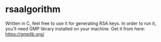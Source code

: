 # rsaalgorithm
Written in C, feel free to use it for generating RSA keys.
In order to run it, you'll need GMP library installed on your machine. Get it from here: https://gmplib.org/
